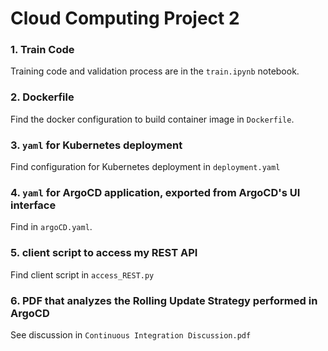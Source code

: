 # Cloud Computing Project 2

### 1. Train Code
Training code and validation process are in the `train.ipynb` notebook.

### 2. Dockerfile
Find the docker configuration to build container image in `Dockerfile`.

### 3. `yaml` for Kubernetes deployment
Find configuration for Kubernetes deployment in `deployment.yaml`

### 4. `yaml` for ArgoCD application, exported from ArgoCD's UI interface
Find in `argoCD.yaml`.

### 5. client script to access my REST API
Find client script in `access_REST.py`

### 6. PDF that analyzes the Rolling Update Strategy performed in ArgoCD
See discussion in `Continuous Integration Discussion.pdf`

<!-- ### Todo
- [x] copy data to local
- [x] upload data to github
- [x] explore the data 
- [x] attempt to extract vectors from data
- [x] refer to the tutorial, run the train baseline
- [x] train a model on local device
- [x] build flask server
- [ ] create the docker stuff
- [ ] run the docker successfully
- [ ] downloadable models
- [ ] check code pushes triggers serverside updates -->
